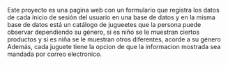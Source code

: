 Este proyecto es una pagina web con un formulario que registra los datos de cada inicio de sesión del usuario en una base de datos y en la misma base de datos está un catálogo de jugueetes 
que la persona puede observar dependiendo su género, si es niño se le muestran ciertos productos y si es niña se le muestran otros diferentes, acorde a su género
Además, cada juguete tiene la opcion de que la informacion mostrada sea mandada por correo electronico.
